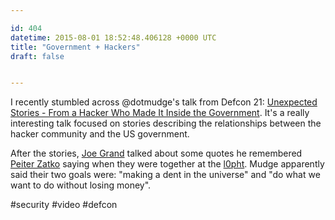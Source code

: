 ```yaml
---

id: 404
datetime: 2015-08-01 18:52:48.406128 +0000 UTC
title: "Government + Hackers"
draft: false


---
```


I recently stumbled across @dotmudge's talk from Defcon 21: [Unexpected Stories - From a Hacker Who Made It Inside the Government](https://www.youtube.com/watch?v=h9wXq6oRBnI&feature=youtu.be). It's a really interesting talk focused on stories describing the relationships between the hacker community and the US government.

After the stories, [Joe Grand](https://en.wikipedia.org/wiki/Joe_Grand) talked about some quotes he remembered  [Peiter Zatko](https://en.wikipedia.org/wiki/Peiter_Zatko) saying when they were together at the [l0pht](https://en.wikipedia.org/wiki/L0pht). Mudge apparently said their two goals were: "making a dent in the universe" and "do what we want to do without losing money".

#security #video #defcon
